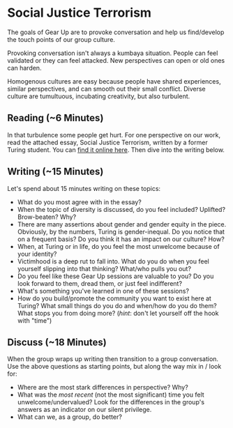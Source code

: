 # Social Justice Terrorism

The goals of Gear Up are to provoke conversation and help us find/develop the touch points of our group culture.

Provoking conversation isn't always a kumbaya situation. People can feel validated or they can feel attacked. New perspectives can open or old ones can harden.

Homogenous cultures are easy because people have shared experiences, similar perspectives, and can smooth out their small conflict. Diverse culture are tumultuous, incubating creativity, but also turbulent.

## Reading (~6 Minutes)

In that turbulence some people get hurt. For one perspective on our work, read the attached essay, Social Justice Terrorism, written by a former Turing student. You can [find it online here](https://www.linkedin.com/pulse/social-justice-terrorism-drew-conly). Then dive into the writing below.

## Writing (~15 Minutes)

Let's spend about 15 minutes writing on these topics:

* What do you most agree with in the essay?
* When the topic of diversity is discussed, do you feel included? Uplifted? Brow-beaten? Why?
* There are many assertions about gender and gender equity in the piece. Obviously, by the numbers, Turing is gender-inequal. Do you notice that on a frequent basis? Do you think it has an impact on our culture? How?
* When, at Turing or in life, do you feel the most unwelcome because of your identity?
* Victimhood is a deep rut to fall into. What do you do when you feel yourself slipping into that thinking? What/who pulls you out?
* Do you feel like these Gear Up sessions are valuable to you? Do you look forward to them, dread them, or just feel indifferent?
* What's something you've learned in one of these sessions?
* How do you build/promote the community you want to exist here at Turing? What small things do you do and when/how do you do them? What stops you from doing more? (*hint*: don't let yourself off the hook with "time")

## Discuss (~18 Minutes)

When the group wraps up writing then transition to a group conversation. Use the above questions as starting points, but along the way mix in / look for:

* Where are the most stark differences in perspective? Why?
* What was the *most recent* (not the most significant) time you felt unwelcome/undervalued? Look for the differences in the group's answers as an indicator on our silent privilege.
* What can we, as a group, do better?
